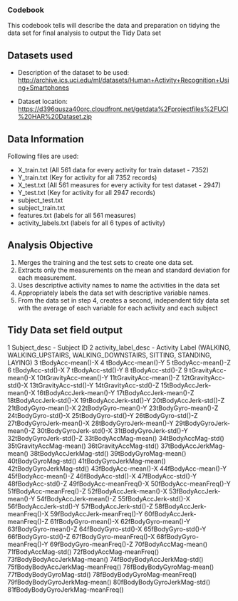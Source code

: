 ### Codebook

This codebook tells will describe the data and preparation on tidying the data set for final analysis to output the Tidy Data set

## Datasets used

* Description of the dataset to be used: http://archive.ics.uci.edu/ml/datasets/Human+Activity+Recognition+Using+Smartphones

* Dataset location: https://d396qusza40orc.cloudfront.net/getdata%2Fprojectfiles%2FUCI%20HAR%20Dataset.zip

## Data Information

Following files are used:
* X_train.txt (All 561 data for every activity for train dataset - 7352)
* Y_train.txt (Key for activity for all 7352 records)
* X_test.txt (All 561 measures for every activity for test dataset - 2947)
* Y_test.txt (Key for activity for all 2947 records)
* subject_test.txt
* subject_train.txt
* features.txt (labels for all 561 measures)
* activity_labels.txt (labels for all 6 types of activity)

## Analysis Objective 

1. Merges the training and the test sets to create one data set.
2. Extracts only the measurements on the mean and standard deviation for each measurement.
3. Uses descriptive activity names to name the activities in the data set
4. Appropriately labels the data set with descriptive variable names.
5. From the data set in step 4, creates a second, independent tidy data set with the average of each variable for each activity and each subject

## Tidy Data set field output

1 Subject_desc - Subject ID
2 activity_label_desc - Activity Label (WALKING, WALKING_UPSTAIRS, WALKING_DOWNSTAIRS, SITTING, STANDING, LAYING)
3 tBodyAcc-mean()-X
4 tBodyAcc-mean()-Y
5 tBodyAcc-mean()-Z
6 tBodyAcc-std()-X
7 tBodyAcc-std()-Y
8 tBodyAcc-std()-Z
9 tGravityAcc-mean()-X
10tGravityAcc-mean()-Y
11tGravityAcc-mean()-Z
12tGravityAcc-std()-X
13tGravityAcc-std()-Y
14tGravityAcc-std()-Z
15tBodyAccJerk-mean()-X
16tBodyAccJerk-mean()-Y
17tBodyAccJerk-mean()-Z
18tBodyAccJerk-std()-X
19tBodyAccJerk-std()-Y
20tBodyAccJerk-std()-Z
21tBodyGyro-mean()-X
22tBodyGyro-mean()-Y
23tBodyGyro-mean()-Z
24tBodyGyro-std()-X
25tBodyGyro-std()-Y
26tBodyGyro-std()-Z
27tBodyGyroJerk-mean()-X
28tBodyGyroJerk-mean()-Y
29tBodyGyroJerk-mean()-Z
30tBodyGyroJerk-std()-X
31tBodyGyroJerk-std()-Y
32tBodyGyroJerk-std()-Z
33tBodyAccMag-mean()
34tBodyAccMag-std()
35tGravityAccMag-mean()
36tGravityAccMag-std()
37tBodyAccJerkMag-mean()
38tBodyAccJerkMag-std()
39tBodyGyroMag-mean()
40tBodyGyroMag-std()
41tBodyGyroJerkMag-mean()
42tBodyGyroJerkMag-std()
43fBodyAcc-mean()-X
44fBodyAcc-mean()-Y
45fBodyAcc-mean()-Z
46fBodyAcc-std()-X
47fBodyAcc-std()-Y
48fBodyAcc-std()-Z
49fBodyAcc-meanFreq()-X
50fBodyAcc-meanFreq()-Y
51fBodyAcc-meanFreq()-Z
52fBodyAccJerk-mean()-X
53fBodyAccJerk-mean()-Y
54fBodyAccJerk-mean()-Z
55fBodyAccJerk-std()-X
56fBodyAccJerk-std()-Y
57fBodyAccJerk-std()-Z
58fBodyAccJerk-meanFreq()-X
59fBodyAccJerk-meanFreq()-Y
60fBodyAccJerk-meanFreq()-Z
61fBodyGyro-mean()-X
62fBodyGyro-mean()-Y
63fBodyGyro-mean()-Z
64fBodyGyro-std()-X
65fBodyGyro-std()-Y
66fBodyGyro-std()-Z
67fBodyGyro-meanFreq()-X
68fBodyGyro-meanFreq()-Y
69fBodyGyro-meanFreq()-Z
70fBodyAccMag-mean()
71fBodyAccMag-std()
72fBodyAccMag-meanFreq()
73fBodyBodyAccJerkMag-mean()
74fBodyBodyAccJerkMag-std()
75fBodyBodyAccJerkMag-meanFreq()
76fBodyBodyGyroMag-mean()
77fBodyBodyGyroMag-std()
78fBodyBodyGyroMag-meanFreq()
79fBodyBodyGyroJerkMag-mean()
80fBodyBodyGyroJerkMag-std()
81fBodyBodyGyroJerkMag-meanFreq()